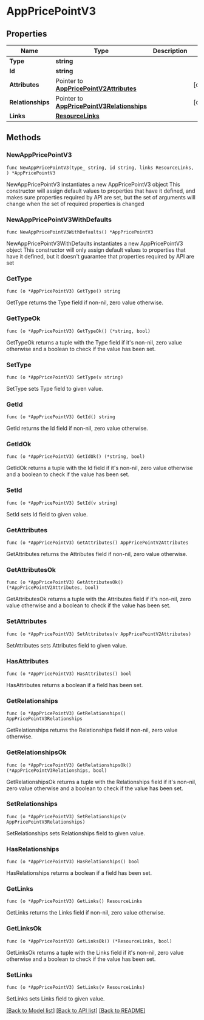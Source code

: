 # AppPricePointV3

## Properties

Name | Type | Description | Notes
------------ | ------------- | ------------- | -------------
**Type** | **string** |  | 
**Id** | **string** |  | 
**Attributes** | Pointer to [**AppPricePointV2Attributes**](AppPricePointV2Attributes.md) |  | [optional] 
**Relationships** | Pointer to [**AppPricePointV3Relationships**](AppPricePointV3Relationships.md) |  | [optional] 
**Links** | [**ResourceLinks**](ResourceLinks.md) |  | 

## Methods

### NewAppPricePointV3

`func NewAppPricePointV3(type_ string, id string, links ResourceLinks, ) *AppPricePointV3`

NewAppPricePointV3 instantiates a new AppPricePointV3 object
This constructor will assign default values to properties that have it defined,
and makes sure properties required by API are set, but the set of arguments
will change when the set of required properties is changed

### NewAppPricePointV3WithDefaults

`func NewAppPricePointV3WithDefaults() *AppPricePointV3`

NewAppPricePointV3WithDefaults instantiates a new AppPricePointV3 object
This constructor will only assign default values to properties that have it defined,
but it doesn't guarantee that properties required by API are set

### GetType

`func (o *AppPricePointV3) GetType() string`

GetType returns the Type field if non-nil, zero value otherwise.

### GetTypeOk

`func (o *AppPricePointV3) GetTypeOk() (*string, bool)`

GetTypeOk returns a tuple with the Type field if it's non-nil, zero value otherwise
and a boolean to check if the value has been set.

### SetType

`func (o *AppPricePointV3) SetType(v string)`

SetType sets Type field to given value.


### GetId

`func (o *AppPricePointV3) GetId() string`

GetId returns the Id field if non-nil, zero value otherwise.

### GetIdOk

`func (o *AppPricePointV3) GetIdOk() (*string, bool)`

GetIdOk returns a tuple with the Id field if it's non-nil, zero value otherwise
and a boolean to check if the value has been set.

### SetId

`func (o *AppPricePointV3) SetId(v string)`

SetId sets Id field to given value.


### GetAttributes

`func (o *AppPricePointV3) GetAttributes() AppPricePointV2Attributes`

GetAttributes returns the Attributes field if non-nil, zero value otherwise.

### GetAttributesOk

`func (o *AppPricePointV3) GetAttributesOk() (*AppPricePointV2Attributes, bool)`

GetAttributesOk returns a tuple with the Attributes field if it's non-nil, zero value otherwise
and a boolean to check if the value has been set.

### SetAttributes

`func (o *AppPricePointV3) SetAttributes(v AppPricePointV2Attributes)`

SetAttributes sets Attributes field to given value.

### HasAttributes

`func (o *AppPricePointV3) HasAttributes() bool`

HasAttributes returns a boolean if a field has been set.

### GetRelationships

`func (o *AppPricePointV3) GetRelationships() AppPricePointV3Relationships`

GetRelationships returns the Relationships field if non-nil, zero value otherwise.

### GetRelationshipsOk

`func (o *AppPricePointV3) GetRelationshipsOk() (*AppPricePointV3Relationships, bool)`

GetRelationshipsOk returns a tuple with the Relationships field if it's non-nil, zero value otherwise
and a boolean to check if the value has been set.

### SetRelationships

`func (o *AppPricePointV3) SetRelationships(v AppPricePointV3Relationships)`

SetRelationships sets Relationships field to given value.

### HasRelationships

`func (o *AppPricePointV3) HasRelationships() bool`

HasRelationships returns a boolean if a field has been set.

### GetLinks

`func (o *AppPricePointV3) GetLinks() ResourceLinks`

GetLinks returns the Links field if non-nil, zero value otherwise.

### GetLinksOk

`func (o *AppPricePointV3) GetLinksOk() (*ResourceLinks, bool)`

GetLinksOk returns a tuple with the Links field if it's non-nil, zero value otherwise
and a boolean to check if the value has been set.

### SetLinks

`func (o *AppPricePointV3) SetLinks(v ResourceLinks)`

SetLinks sets Links field to given value.



[[Back to Model list]](../README.md#documentation-for-models) [[Back to API list]](../README.md#documentation-for-api-endpoints) [[Back to README]](../README.md)


